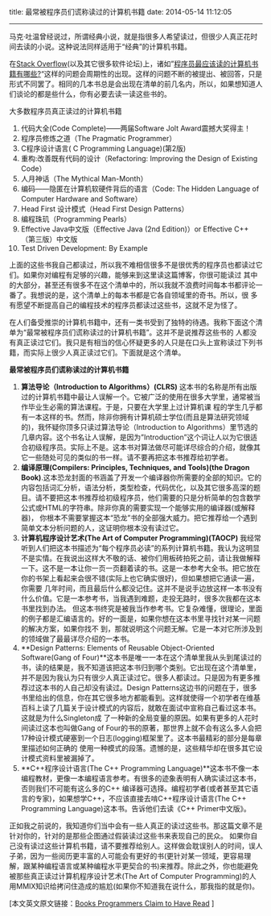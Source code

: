 title: 最常被程序员们谎称读过的计算机书籍
date: 2014-05-14 11:12:05

---
马克·吐温曾经说过，所谓经典小说，就是指很多人希望读过，但很少人真正花时间去读的小说。这种说法同样适用于“经典”的计算机书籍。

在[Stack Overflow](http://stackoverflow.com/)(以及其它很多软件论坛)上，诸如”[程序员最应该读的计算机书籍有哪些?](http://www.aqee.net/what-is-the-single-most-influential-book-every-programmer-should-read/)“这样的问题会周期性的出现。这样的问题不断的被提出、被回答，只是形式不同罢了。相同的几本书总是会出现在清单的前几名内，所以，如果想知道人们谈论的都是些什么，你有必要去读一读这些书的。

大多数程序员真正读过的计算机书籍

1. 代码大全(Code Complete)——两届Software Jolt Award震撼大奖得主！
2. 程序员修炼之道（The Pragmatic Programmer）
3. C程序设计语言( C Programming Language)(第2版)
4. 重构:改善既有代码的设计（Refactoring: Improving the Design of Existing Code）
5. 人月神话（The Mythical Man-Month）
6. 编码——隐匿在计算机软硬件背后的语言（Code: The Hidden Language of Computer Hardware and Software）
7. Head First 设计模式（Head First Design Patterns）
8. 编程珠玑（Programming Pearls）
9. Effective Java中文版（Effective Java (2nd Edition)）or Effective C++（第三版）中文版
10. Test Driven Development: By Example

上面的这些书我自己都读过，所以我不难相信很多不是很优秀的程序员也都读过它们。如果你对编程有足够的兴趣，能够来到这里读这篇博客，你很可能读过 其中的大部分，甚至还有很多不在这个清单中的，所以我就不浪费时间每本书都评论一番了。我想说的是，这个清单上的每本书都是它各自领域里的奇书。所以，很 多有愿望不断提高自己的编程技术的程序员都读过这些书，这就不足为怪了。

在人们备受推崇的计算机书籍中，还有一类书受到了独特的待遇。我称下面这个清单为“最常被程序员们谎称读过的计算机书籍”。这并不是说推荐这些书的 人都没有真正读过它们。我只是有相当的信心怀疑更多的人只是在口头上宣称读过下列书籍，而实际上很少人真正读过它们。下面就是这个清单。

**最常被程序员们谎称读过的计算机书籍**

1. **算法导论（Introduction to Algorithms）(CLRS)** 这本书的名称是所有出版过的计算机书籍中最让人误解一个。它被广泛的使用在很多大学里，通常被当作毕业生必需的算法课程。于是，只要在大学里上过计算机课 程的学生几乎都有一本这样的书。然而，除非你拥有计算机硕士学位(而且是算法研究领域的)，我怀疑你顶多只读过算法导论（Introduction to Algorithms）里节选的几章内容。这个书名让人误解，是因为”Introduction”这个词让人以为它很适合初级程序员。实际上不是。这本书对算法做尽可能详尽综合的介绍，就像其它一些随处可见的类似的书一样。请不要再把这本书推荐给初学者。
2. **编译原理(Compilers: Principles, Techniques, and Tools)(the Dragon Book)**.这本恐龙封面的书涵盖了开发一个编译器你所需要的全部的知识。它的内容包括词汇分析，语法分析，类型检查，代码优化，以及其它很多高深的题 目。请不要把这本书推荐给初级程序员，他们需要的只是分析简单的包含数学公式或HTML的字符串。除非你真的需要实现一个能够实用的编译器(或解释器)， 你根本不需要掌握这本“恐龙”书的全部强大威力。把它推荐给一个遇到简单文本分析问题的人，这证明你根本没有读过它。
3. **计算机程序设计艺术(The Art of Computer Programming)(TAOCP)** 我经常听到人们把这本书描述为“每个程序员必读”的系列计算机书籍。我认为这明显不是实情。在我说出这样大不敬的话、被你们用板砖拍死之前，请让我做解释 一下。这不是一本让你一页一页翻着读的书。这是一本参考大全书。把它放在你的书架上看起来会很不错(实际上也它确实很好)，但如果想把它通读一遍，你需要 几年时间，而且最后什么都没记住。这并不是说手边放这样一本书没有什么价值。它是一本参考书，当我遇到难题，走投无路时，很多次我都在这本书里找到办法。 但这本书终究是被我当作参考书。它复杂难懂，很理论，里面的例子都是汇编语言的。好的一面是，如果你想在这本书里寻找针对某一问题的解决方案，如果你找不 到，那就说明这个问题无解。它是一本对它所涉及到的领域做了最最详尽介绍的一本书。
4. **Design Patterns: Elements of Reusable Object-Oriented Software(Gang of Four)**这本书是唯一一本在这个清单里我从头到尾读过的书，读的结果是，我不知道该把这本书归到哪个类别。它出现在这个清单里，并不是因为我认为只有很少人真正读过它。很多人都读过。只是因为有更多推荐过这本书的人自己却没有读过。Design Patterns这边书的问题在于，很多书里给出的信息，你在其它很多地方都能看到。这样就使得一个初学者在维基百科上读了几篇关于设计模式的内容后，就敢在面试中宣称自己看过这本书。这就是为什么Singleton成 了一种新的全局变量的原因。如果有更多的人花时间读过这本也叫做Gang of Four的书的原著，那世界上就不会有这么多人会把17种设计模式硬塞到一个日志(logging)框架里了。这本书最精彩的部分是每章里描述如何正确的 使用一种模式的段落。遗憾的是，这些精华却在很多其它设计模式资料里被漏掉了。
5. **C++程序设计语言(The C++ Programming Language)**这本书不像一本编程教材，更像一本编程语言参考。有很多的迹象表明有人确实读过这本书，否则我们不可能有这么多的C++ 编译器可选择。编程初学者(或者甚至其它语言的专家)，如果想学C++，不应该直接去啃C++程序设计语言(The C++ Programming Language)这本书。告诉他们去读《C++ Primer中文版》。

正如我之前说的，我知道你们当中会有一些人真正的读过这些书。那这篇文章不是针对你的，针对的是那些企图通过假装读过这些书来表现自己的民众。 如果你自己没有读过这些计算机书籍，请不要推荐给别人。这样做会耽误别人的时间，误人子弟，因为一些阅历更丰富的人可能会有更好的书(更针对某一领域，更容易理解，跟某种编程语言或某种编程水平更契合的书)来推荐。除此之外，你也能避免被那些真正读过计算机程序设计艺术(The Art of Computer Programming)的人用MMIX知识给拷问住造成的尴尬(如果你不知道我在说什么，那我指的就是你)。

[本文英文原文链接：[Books Programmers Claim to Have Read](http://www.billthelizard.com/2008/12/books-programmers-dont-really-read.html) ]